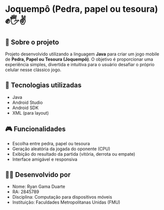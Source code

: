 # Joquempô (Pedra, papel ou tesoura) ✊🖐✌

## 📱 Sobre o projeto

Projeto desenvolvido utilizando a linguagem **Java** para criar um jogo mobile de **Pedra, Papel ou Tesoura (Joquempô)**. O objetivo é proporcionar uma experiência simples, divertida e intuitiva para o usuário desafiar o próprio celular nesse clássico jogo.

## 🚀 Tecnologias utilizadas

- Java
- Android Studio
- Android SDK
- XML (para layout)

## 🎮 Funcionalidades

- Escolha entre pedra, papel ou tesoura
- Geração aleatória da jogada do oponente (CPU)
- Exibição do resultado da partida (vitória, derrota ou empate)
- Interface amigável e responsiva

## 🧑‍💻 Desenvolvido por

- Nome: Ryan Gama Duarte
- RA: 2845789
- Disciplina: Computação para dispositivos móveis
- Instituição: Faculdades Metropolitanas Unidas (FMU)

